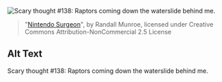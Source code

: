 ![Scary thought #138: Raptors coming down the waterslide behind me.](https://imgs.xkcd.com/comics/nintendo_surgeon.png)
> "[Nintendo Surgeon](https://xkcd.com/218/)", by Randall Munroe, licensed under Creative Commons Attribution-NonCommercial 2.5 License

## Alt Text
Scary thought #138: Raptors coming down the waterslide behind me.
